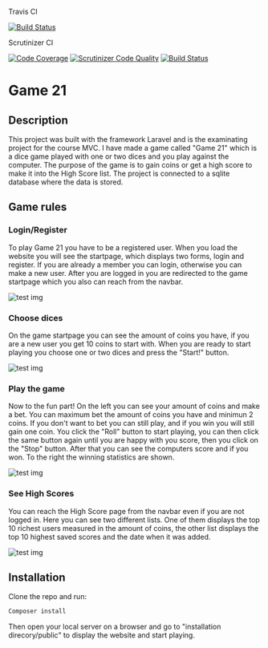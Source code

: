 Travis CI

[![Build Status](https://travis-ci.org/sohe3409/mvc-course-proj.svg?branch=master)](https://travis-ci.org/sohe3409/mvc-course-proj)


Scrutinizer CI

[![Code Coverage](https://scrutinizer-ci.com/g/sohe3409/mvc-course-proj/badges/coverage.png?b=master)](https://scrutinizer-ci.com/g/sohe3409/mvc-course-proj/?branch=master) [![Scrutinizer Code Quality](https://scrutinizer-ci.com/g/sohe3409/mvc-course-proj/badges/quality-score.png?b=master)](https://scrutinizer-ci.com/g/sohe3409/mvc-course-proj/?branch=master) [![Build Status](https://scrutinizer-ci.com/g/sohe3409/mvc-course-proj/badges/build.png?b=master)](https://scrutinizer-ci.com/g/sohe3409/mvc-course-proj/build-status/master)


# Game 21

## Description
This project was built with the framework Laravel and is the examinating project for the course MVC. I have made a game called "Game 21" which is a dice game played with one or two dices and you play against the computer. The purpose of the game is to gain coins or get a high score to make it into the High Score list. The project is connected to a sqlite database where the data is stored.

## Game rules

### Login/Register
To play Game 21 you have to be a registered user. When you load the website you will see the startpage, which displays two forms, login and register. If you are already a member you can login, otherwise you can make a new user. After you are logged in you are redirected to the game startpage which you also can reach from the navbar.

![test img](https://user-images.githubusercontent.com/71514079/119393584-6eeacb00-bcd1-11eb-8ec3-cd53307ec3c8.png)

### Choose dices
On the game startpage you can see the amount of coins you have, if you are a new user you get 10 coins to start with. When you are ready to start playing you choose one or two dices and press the "Start!" button.

![test img](https://user-images.githubusercontent.com/71514079/119393620-79a56000-bcd1-11eb-8e1c-d85ac078b06a.png)


### Play the game
Now to the fun part! On the left you can see your amount of coins and make a bet. You can maximum bet the amount of coins you have and minimun 2 coins. If you don't want to bet you can still play, and if you win you will still gain one coin. You click the "Roll" button to start playing, you can then click the same button again until you are happy with you score, then you click on the "Stop" button. After that you can see the computers score and if you won. To the right the winning statistics are shown.

![test img](https://user-images.githubusercontent.com/71514079/119393642-8033d780-bcd1-11eb-85d0-42bf43872dff.png)

### See High Scores
You can reach the High Score page from the navbar even if you are not logged in. Here you can see two different lists. One of them displays the top 10 richest users measured in the amount of coins, the other list displays the top 10 highest saved scores and the date when it was added.

![test img](https://user-images.githubusercontent.com/71514079/119393595-74481580-bcd1-11eb-8334-b775f4b9f157.png)

## Installation
Clone the repo and run:

```bash
Composer install
```
Then open your local server on a browser and go to "installation direcory/public" to display the website and start playing.
